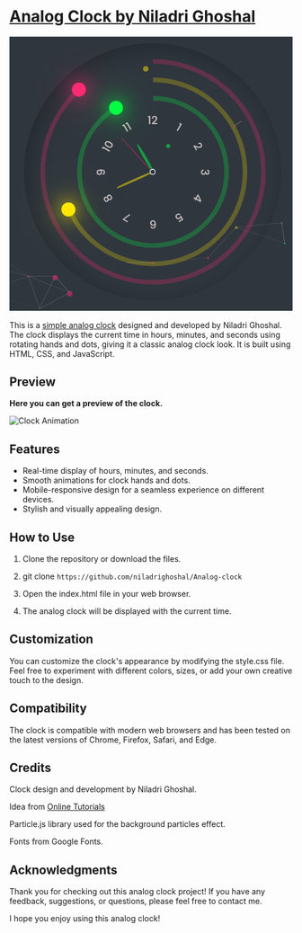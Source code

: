 # [Analog Clock by Niladri Ghoshal](https://ng-analog-clock.netlify.app/)

![Banner](./image.png)

This is a [simple analog clock](https://ng-analog-clock.netlify.app/) designed and developed by Niladri Ghoshal. The clock displays the current time in hours, minutes, and seconds using rotating hands and dots, giving it a classic analog clock look. It is built using HTML, CSS, and JavaScript.

## Preview
**Here you can get a preview of the clock.**

![Clock Animation](./banner.gif)

## Features

- Real-time display of hours, minutes, and seconds.
- Smooth animations for clock hands and dots.
- Mobile-responsive design for a seamless experience on different devices.
- Stylish and visually appealing design.

## How to Use

1. Clone the repository or download the files.


1. git clone ``` https://github.com/niladrighoshal/Analog-clock ```

2. Open the index.html file in your web browser.

3. The analog clock will be displayed with the current time.


## Customization
You can customize the clock's appearance by modifying the style.css file. Feel free to experiment with different colors, sizes, or add your own creative touch to the design.

## Compatibility
The clock is compatible with modern web browsers and has been tested on the latest versions of Chrome, Firefox, Safari, and Edge.

## Credits
Clock design and development by Niladri Ghoshal.

Idea from [Online Tutorials](https://youtu.be/FKQqFn2j0Ys)

Particle.js library used for the background particles effect.

Fonts from Google Fonts.

## Acknowledgments
Thank you for checking out this analog clock project! If you have any feedback, suggestions, or questions, please feel free to contact me.

I hope you enjoy using this analog clock!
